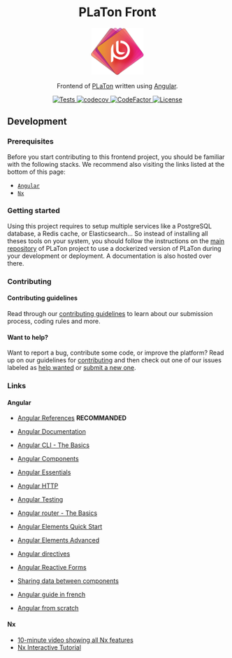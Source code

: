 <!-- markdownlint-disable MD033 -->

<h1 align="center"> PLaTon Front</h1>

<p align="center">
<img src="https://raw.githubusercontent.com/PremierLangage/platon-front/df0476c77f6bf4356700a28ae51f207c76696658/assets/images/logo/platon.svg" alt="Logo PLaTon" width="120px" />
</p>

<p align="center">
Frontend of <a href="https://github.com/PremierLangage/platon">PLaTon</a> written using <a href="https://angular.io">Angular</a>.
</p>

<p align="center">
    <a href="https://github.com/PremierLangage/platon-front/actions/">
        <img src="https://github.com/PremierLangage/platon-front/workflows/Tests/badge.svg" alt="Tests">
    </a>
    <a href="https://codecov.io/gh/PremierLangage/platon-front">
        <img src="https://codecov.io/gh/PremierLangage/platon-front/branch/master/graph/badge.svg" alt="codecov">
    </a>
    <a href="https://www.codefactor.io/repository/github/premierlangage/platon-front/overview/master">
        <img src="https://www.codefactor.io/repository/github/premierlangage/platon-front/badge/master" alt="CodeFactor">
    </a>
    <a href="https://github.com/PremierLangage/platon-front/blob/master/LICENSE">
        <img src="https://img.shields.io/badge/license-CeCILL--B-green" alt="License">
    </a>
</p>

## Development

### Prerequisites

Before you start contributing to this frontend project, you should be familiar with the following stacks. We recommend also visiting the links listed at the bottom of this page:

- [`Angular`](https://angular.io)
- [`Nx`](https://nx.dev/angular)

### Getting started

Using this project requires to setup multiple services like a PostgreSQL database, a Redis cache, or Elasticsearch... So instead of installing all theses tools on your system, you should follow the instructions on the
[main repository](https://github.com/PremierLangage/platon) of PLaTon project to use a dockerized version of PLaTon during your development or deployment. A documentation is also hosted over there.

### Contributing

#### Contributing guidelines

Read through our [contributing guidelines](https://github.com/PremierLangage/platon/blob/master/CONTRIBUTING.md) to learn about our submission process, coding rules and more.

#### Want to help?

Want to report a bug, contribute some code, or improve the platform? Read up on our guidelines for
[contributing](https://github.com/PremierLangage/platon/blob/master/CONTRIBUTING.md) and then check out one of our issues labeled as [help wanted](https://github.com/PremierLangage/platon/labels/help%20wanted) or
[submit a new one](https://github.com/PremierLangage/platon/issues).

### Links

#### Angular

- [Angular References](https://ngrefs.com) **RECOMMANDED**
- [Angular Documentation](https://nx.dev/angular)
- [Angular CLI - The Basics](https://www.youtube.com/watch?v=IZEolKjcjks)
- [Angular Components](https://www.youtube.com/watch?v=23o0evRtrFI)
- [Angular Essentials](https://www.youtube.com/watch?v=oqZ4-ULwfbc&list=PL0vfts4VzfNjsTV_6i9a9iczMnthWqHzM)
- [Angular HTTP](https://www.youtube.com/watch?v=_05v0mrNLh0)
- [Angular Testing](https://www.youtube.com/watch?v=BumgayeUC08)
- [Angular router - The Basics](https://www.youtube.com/watch?v=Np3ULAMqwNo)
- [Angular Elements Quick Start](https://www.youtube.com/watch?v=4u9_kdkvTsc)
- [Angular Elements Advanced](https://www.youtube.com/watch?v=ujaMvl5M8nY)
- [Angular directives](https://www.youtube.com/watch?v=kl-UMCHpEsw)
- [Angular Reactive Forms](https://www.youtube.com/watch?v=JeeUY6WaXiA)
- [Sharing data between components](https://www.youtube.com/watch?v=I317BhehZKM)

- [Angular guide in french](https://guide-angular.wishtack.io)
- [Angular from scratch](https://angular-templates.io/tutorials/about/learn-angular-from-scratch-step-by-step)

#### Nx

- [10-minute video showing all Nx features](https://nx.dev/angular/getting-started/what-is-nx)
- [Nx Interactive Tutorial](https://nx.dev/angular/tutorial/01-create-application)

